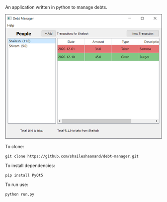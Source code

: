 An application written in python to manage debts.

![link](https://raw.githubusercontent.com/shaileshaanand/debt-manager/master/screenshot.png)

To clone:
```
git clone https://github.com/shaileshaanand/debt-manager.git
```

To install dependencies:
```
pip install PyQt5
```

To run use:
```
python run.py
```

